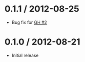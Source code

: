 0.1.1 / 2012-08-25
==================

  * Bug fix for [GH #2](https://github.com/repeatingbeats/advisable/issues/2)


0.1.0 / 2012-08-21
==================

 * Initial release
